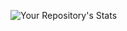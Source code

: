 
![Your Repository's Stats](https://github-readme-stats.vercel.app/api?username=aswin888&show_icons=true)
